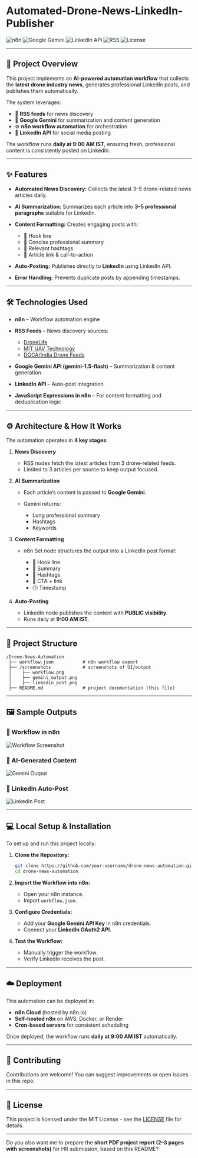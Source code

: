 # Automated-Drone-News-LinkedIn-Publisher

![n8n](https://img.shields.io/badge/n8n-Automation-orange?style=flat-square\&logo=n8n)
![Google Gemini](https://img.shields.io/badge/Google_Gemini-1.5_Flash-blue?style=flat-square\&logo=google)
![LinkedIn API](https://img.shields.io/badge/LinkedIn-API-0A66C2?style=flat-square\&logo=linkedin)
![RSS](https://img.shields.io/badge/News-Feeds-green?style=flat-square\&logo=rss)
![License](https://img.shields.io/badge/License-MIT-yellow?style=flat-square)

---

## 🚀 Project Overview

This project implements an **AI-powered automation workflow** that collects the **latest drone industry news**, generates professional LinkedIn posts, and publishes them automatically.

The system leverages:

* 📡 **RSS feeds** for news discovery
* 🤖 **Google Gemini** for summarization and content generation
* ⚙️ **n8n workflow automation** for orchestration
* 💼 **LinkedIn API** for social media posting

The workflow runs **daily at 9:00 AM IST**, ensuring fresh, professional content is consistently posted on LinkedIn.

---

## ✨ Features

* **Automated News Discovery:** Collects the latest 3–5 drone-related news articles daily.
* **AI Summarization:** Summarizes each article into **3–5 professional paragraphs** suitable for LinkedIn.
* **Content Formatting:** Creates engaging posts with:

  * 🚨 Hook line
  * 📌 Concise professional summary
  * 🔹 Relevant hashtags
  * 🔗 Article link & call-to-action
* **Auto-Posting:** Publishes directly to **LinkedIn** using LinkedIn API.
* **Error Handling:** Prevents duplicate posts by appending timestamps.

---

## 🛠️ Technologies Used

* **n8n** – Workflow automation engine
* **RSS Feeds** – News discovery sources:

  * [DroneLife](https://dronelife.com/feed/)
  * [MIT UAV Technology](https://news.mit.edu/topic/uav/feed/)
  * [DGCA/India Drone Feeds](https://rss.feedspot.com/india_drone_rss_feeds/)
* **Google Gemini API (gemini-1.5-flash)** – Summarization & content generation
* **LinkedIn API** – Auto-post integration
* **JavaScript Expressions in n8n** – For content formatting and deduplication logic

---

## ⚙️ Architecture & How It Works

The automation operates in **4 key stages**:

1. **News Discovery**

   * RSS nodes fetch the latest articles from 3 drone-related feeds.
   * Limited to 3 articles per source to keep output focused.

2. **AI Summarization**

   * Each article’s content is passed to **Google Gemini**.
   * Gemini returns:

     * Long professional summary
     * Hashtags
     * Keywords

3. **Content Formatting**

   * n8n Set node structures the output into a LinkedIn post format:

     * 🚨 Hook line
     * 📌 Summary
     * 🔹 Hashtags
     * 🔗 CTA + link
     * 🕒 Timestamp

4. **Auto-Posting**

   * LinkedIn node publishes the content with **PUBLIC visibility**.
   * Runs daily at **9:00 AM IST**.

---

## 📂 Project Structure

```
/Drone-News-Automation
 ├── workflow.json           # n8n workflow export
 ├── /screenshots            # screenshots of UI/output
 │    ├── workflow.png
 │    ├── gemini_output.png
 │    ├── linkedin_post.png
 ├── README.md               # project documentation (this file)
```

---

## 🖼️ Sample Outputs

### 🔄 Workflow in n8n

![Workflow Screenshot](./screenshots/workflow.png)

### 🤖 AI-Generated Content

![Gemini Output](./screenshots/gemini_output.png)

### 💼 LinkedIn Auto-Post

![LinkedIn Post](./screenshots/linkedin_post.png)

---

## 💻 Local Setup & Installation

To set up and run this project locally:

1. **Clone the Repository:**

   ```bash
   git clone https://github.com/your-username/drone-news-automation.git
   cd drone-news-automation
   ```

2. **Import the Workflow into n8n:**

   * Open your n8n instance.
   * Import `workflow.json`.

3. **Configure Credentials:**

   * Add your **Google Gemini API Key** in n8n credentials.
   * Connect your **LinkedIn OAuth2 API**.

4. **Test the Workflow:**

   * Manually trigger the workflow.
   * Verify LinkedIn receives the post.

---

## ☁️ Deployment

This automation can be deployed in:

* **n8n Cloud** (hosted by n8n.io)
* **Self-hosted n8n** on AWS, Docker, or Render
* **Cron-based servers** for consistent scheduling

Once deployed, the workflow runs **daily at 9:00 AM IST** automatically.

---

## 🤝 Contributing

Contributions are welcome! You can suggest improvements or open issues in this repo.

---

## 📄 License

This project is licensed under the MIT License - see the [LICENSE](LICENSE) file for details.

---



Do you also want me to prepare the **short PDF project report (2–3 pages with screenshots)** for HR submission, based on this README?
